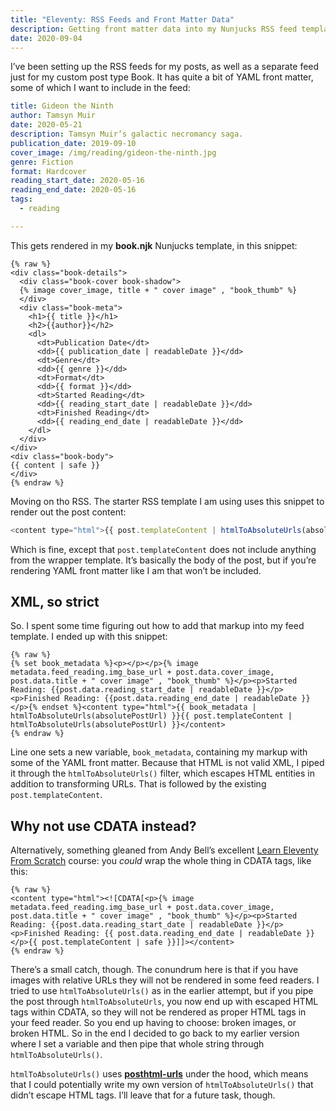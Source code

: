```yaml
---
title: "Eleventy: RSS Feeds and Front Matter Data"
description: Getting front matter data into my Nunjucks RSS feed templates.
date: 2020-09-04
---
```


I’ve been setting up the RSS feeds for my posts, as well as a separate feed just for my custom post type Book. It has quite a bit of YAML front matter, some of which I want to include in the feed:

```yaml
title: Gideon the Ninth
author: Tamsyn Muir
date: 2020-05-21
description: Tamsyn Muir’s galactic necromancy saga.
publication_date: 2019-09-10
cover_image: /img/reading/gideon-the-ninth.jpg
genre: Fiction
format: Hardcover
reading_start_date: 2020-05-16
reading_end_date: 2020-05-16
tags:
  - reading

---

```

This gets rendered in my **book.njk** Nunjucks template, in this snippet:

```liquid
{% raw %}
<div class="book-details">
  <div class="book-cover book-shadow">
  {% image cover_image, title + " cover image" , "book_thumb" %}
  </div>
  <div class="book-meta">
    <h1>{{ title }}</h1>
    <h2>{{author}}</h2>
    <dl>
      <dt>Publication Date</dt>
      <dd>{{ publication_date | readableDate }}</dd>
      <dt>Genre</dt>
      <dd>{{ genre }}</dd>
      <dt>Format</dt>
      <dd>{{ format }}</dd>
      <dt>Started Reading</dt>
      <dd>{{ reading_start_date | readableDate }}</dd>
      <dt>Finished Reading</dt>
      <dd>{{ reading_end_date | readableDate }}</dd>
    </dl>
  </div>
</div>
<div class="book-body">
{{ content | safe }}
</div>
{% endraw %}
```

Moving on tho RSS. The starter RSS template I am using uses this snippet to render out the post content:

```js
<content type="html">{{ post.templateContent | htmlToAbsoluteUrls(absolutePostUrl) }}</content>
```

Which is fine, except that `post.templateContent` does not include anything from the wrapper template. It’s basically the body of the post, but if you’re rendering YAML front matter like I am that won’t be included.

## XML, so strict

So. I spent some time figuring out how to add that markup into my feed template. I ended up with this snippet:

```liquid
{% raw %}
{% set book_metadata %}<p></p></p>{% image metadata.feed_reading.img_base_url + post.data.cover_image, post.data.title + " cover image" , "book_thumb" %}</p><p>Started Reading: {{post.data.reading_start_date | readableDate }}</p><p>Finished Reading: {{post.data.reading_end_date | readableDate }}</p>{% endset %}<content type="html">{{ book_metadata | htmlToAbsoluteUrls(absolutePostUrl) }}{{ post.templateContent | htmlToAbsoluteUrls(absolutePostUrl) }}</content>
{% endraw %}
```

Line one sets a new variable, `book_metadata`, containing my markup with some of the YAML front matter. Because that HTML is not valid XML, I piped it through the `htmlToAbsoluteUrls()` filter, which escapes HTML entities in addition to transforming URLs. That is followed by the existing `post.templateContent`.

## Why not use CDATA instead?

Alternatively, something gleaned from Andy Bell’s excellent [Learn Eleventy From Scratch](https://piccalil.li/course/learn-eleventy-from-scratch/) course: you _could_ wrap the whole thing in CDATA tags, like this:

```liquid
{% raw %}
<content type="html"><![CDATA[<p>{% image metadata.feed_reading.img_base_url + post.data.cover_image, post.data.title + " cover image" , "book_thumb" %}</p><p>Started Reading: {{post.data.reading_start_date | readableDate }}</p><p>Finished Reading: {{ post.data.reading_end_date | readableDate }}</p>{{ post.templateContent | safe }}]]></content>
{% endraw %}
```

There’s a small catch, though. The conundrum here is that if you have images with relative URLs they will not be rendered in some feed readers. I tried to use `htmlToAbsoluteUrls()` as in the earlier attempt, but if you pipe the post through `htmlToAbsoluteUrls`, you now end up with escaped HTML tags within CDATA, so they will not be rendered as proper HTML tags in your feed reader. So you end up having to choose: broken images, or broken HTML. So in the end I decided to go back to my earlier version where I set a variable and then pipe that whole string through `htmlToAbsoluteUrls()`.

`htmlToAbsoluteUrls()` uses [**posthtml-urls**](https://github.com/posthtml/posthtml-urls) under the hood, which means that I could potentially write my own version of `htmlToAbsoluteUrls()` that didn’t escape HTML tags. I’ll leave that for a future task, though.
